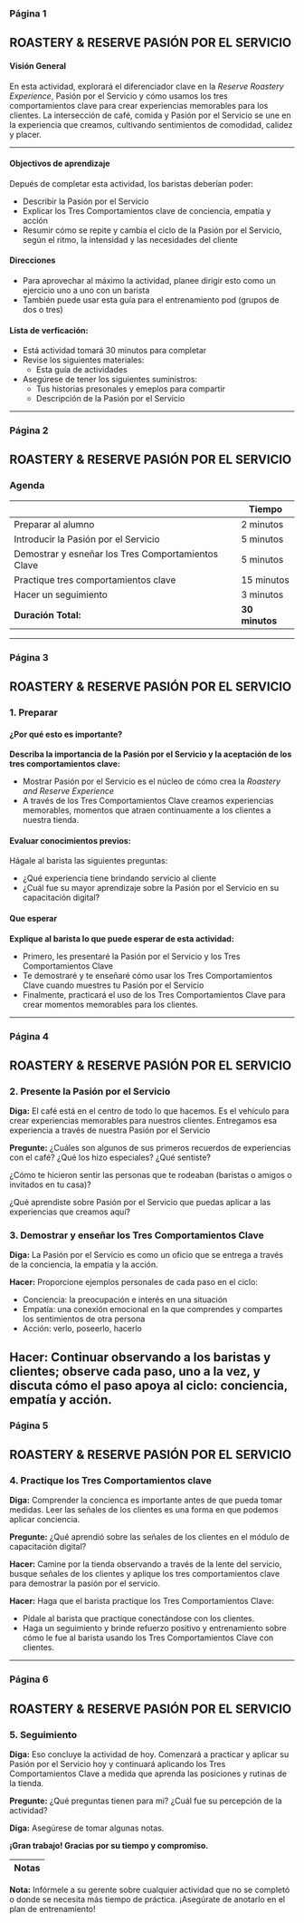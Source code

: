### Página 1

## ROASTERY & RESERVE PASIÓN POR EL SERVICIO
#### Visión General
En esta actividad, explorará el diferenciador clave en la _Reserve Roastery Experience_, Pasión por el Servicio y cómo usamos los tres comportamientos clave para crear experiencias memorables para los clientes. La intersección de café, comida y Pasión por el Servicio se une en la experiencia que creamos, cultivando sentimientos de comodidad, calidez y placer.

---

#### Objectivos de aprendizaje

Depués de completar esta actividad, los baristas deberían poder:

- Describir la Pasión por el Servicio
- Explicar los Tres Comportamientos clave de conciencia, empatía y acción
- Resumir cómo se repite y cambia el ciclo de la Pasión por el Servicio, según el ritmo, la intensidad y las necesidades del cliente

#### Direcciones

- Para aprovechar al máximo la actividad, planee dirigir esto como un ejercicio uno a uno con un barista
- También puede usar esta guía para el entrenamiento pod (grupos de dos o tres)

#### Lista de verficación:

- Está actividad tomará 30 minutos para completar
- Revise los siguientes materiales:
  - Esta guía de actividades
- Asegúrese de tener los siguientes suministros:
  - Tus historias presonales y emeplos para compartir
  - Descripción de la Pasión por el Servicio
---
### Página 2

## ROASTERY & RESERVE PASIÓN POR EL SERVICIO
### Agenda
|   | **Tiempo** |
| - | ---------- |
| Preparar al alumno | 2 minutos |
| Introducir la Pasión por el Servicio | 5 minutos |
| Demostrar y esneñar los Tres Comportamientos Clave | 5 minutos |
| Practique tres comportamientos clave | 15 minutos |
| Hacer un seguimiento | 3 minutos |
| **Duración Total:** | **30 minutos** |
---
### Página 3

## ROASTERY & RESERVE PASIÓN POR EL SERVICIO

### 1. Preparar
#### ¿Por qué esto es importante?
**Describa la importancia de la Pasión por el Servicio y la aceptación de los tres comportamientos clave:**

- Mostrar Pasión por el Servicio es el núcleo de cómo crea la _Roastery and Reserve Experience_
- A través de los Tres Comportamientos Clave creamos experiencias memorables, momentos que atraen continuamente a los clientes a nuestra tienda.

#### Evaluar conocimientos previos:
Hágale al barista las siguientes preguntas:
- ¿Qué experiencia tiene brindando servicio al cliente
- ¿Cuál fue su mayor aprendizaje sobre la Pasión por el Servicio en su capacitación digital?

<!-- TODO: Revisar frase de "Explique al barista..." en otras páginas -->
#### Que esperar
**Explique al barista lo que puede esperar de esta actividad:**
- Primero, les presentaré la Pasión por el Servicio y los Tres Comportamientos Clave
- Te demostraré y te enseñaré cómo usar los Tres Comportamientos Clave cuando muestres tu Pasión por el Servicio
- Finalmente, practicará el uso de los Tres Comportamientos Clave para crear momentos memorables para los clientes.
---
### Página 4

## ROASTERY & RESERVE PASIÓN POR EL SERVICIO
### 2. Presente la Pasión por el Servicio
**Diga:** El café está en el centro de todo lo que hacemos. Es el vehículo para crear experiencias memorables para nuestros clientes. Entregamos esa experiencia a través de nuestra Pasión por el Servicio

**Pregunte:** ¿Cuáles son algunos de sus primeros recuerdos de experiencias con el café? ¿Qué los hizo especiales? ¿Qué sentiste?

¿Cómo te hicieron sentir las personas que te rodeaban (baristas o amigos o invitados en tu casa)?

¿Qué aprendiste sobre Pasión por el Servicio que puedas aplicar a las experiencias que creamos aquí?

### 3. Demostrar y enseñar los Tres Comportamientos Clave
**Diga:** La Pasión por el Servicio es como un oficio que se entrega a través de la conciencia, la empatía y la acción.
<!-- TODO: Revisar "poseerlo" -->

**Hacer:** Proporcione ejemplos personales de cada paso en el ciclo:
- Conciencia: la preocupación e interés en una situación
- Empatía: una conexión emocional en la que comprendes y compartes los sentimientos de otra persona
- Acción: verlo, poseerlo, hacerlo

**Hacer:** Continuar observando a los baristas y clientes; observe cada paso, uno a la vez, y discuta cómo el paso apoya al ciclo: conciencia, empatía y acción.
---
### Página 5

## ROASTERY & RESERVE PASIÓN POR EL SERVICIO
### 4. Practique los Tres Comportamientos clave

**Diga:** Comprender la concienca es importante antes de que pueda tomar medidas. Leer las señales de los clientes es una forma en que podemos aplicar conciencia.

**Pregunte:** ¿Qué aprendió sobre las señales de los clientes en el módulo de capacitación digital?

**Hacer:** Camine por la tienda observando a través de la lente del servicio, busque señales de los clientes y aplique los tres comportamientos clave para demostrar la pasión por el servicio.

**Hacer:** Haga que el barista practique los Tres Comportamientos Clave:
- Pídale al barista que practique conectándose con los clientes.
- Haga un seguimiento y brinde refuerzo positivo y entrenamiento sobre cómo le fue al barista usando los Tres Comportamientos Clave con clientes.

---
### Página 6

## ROASTERY & RESERVE PASIÓN POR EL SERVICIO

### 5. Seguimiento

**Diga:** Eso concluye la actividad de hoy. Comenzará a practicar y aplicar su Pasión por el Servicio hoy y continuará aplicando los Tres Comportamientos Clave a medida que aprenda las posiciones y rutinas de la tienda.

**Pregunte:** ¿Qué preguntas tienen para mi? ¿Cuál fue su percepción de la actividad?

**Diga:** Asegúrese de tomar algunas notas.

**¡Gran trabajo! Gracias por su tiempo y compromiso.**

| **Notas** |
| - |

**Nota:** Infórmele a su gerente sobre cualquier actividad que no se completó o donde se necesita más tiempo de práctica. ¡Asegúrate de anotarlo en el plan de entrenamiento!